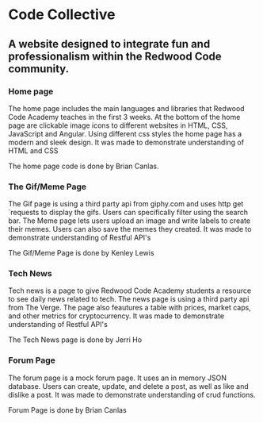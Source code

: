 # Code Collective 

## A website designed to integrate fun and professionalism within the Redwood Code community.

### Home page
The home page includes the main languages and libraries that Redwood Code Academy teaches in the first 3 weeks.
At the bottom of the home page are clickable image icons to different websites in HTML, CSS, JavaScript and Angular.
Using different css styles the home page has a modern and sleek design. It was made to demonstrate understanding of HTML and CSS

The home page code is done by Brian Canlas.

### The Gif/Meme Page

The Gif page is using a third party api from giphy.com and uses http get `requests to display the gifs. Users can specifically filter
using the search bar. The Meme page lets users upload an image and write labels to create their memes. Users can also save the memes 
they created. It was made to demonstrate understanding of Restful API's

The Gif/Meme Page is done by Kenley Lewis 

### Tech News

Tech news is a page to give Redwood Code Academy students a resource to see daily news related to tech. The news page is using a third
party api from The Verge. The page also feautures a table with prices, market caps, and other metrics for cryptocurrency. It was made to demonstrate understanding of Restful API's

The Tech News page is done by Jerri Ho 

### Forum Page

The forum page is a mock forum page. It uses an in memory JSON database. Users can create, update, and delete a post, as well as like and dislike a post. It was made to demonstrate understanding of crud functions.  

Forum Page is done by Brian Canlas



